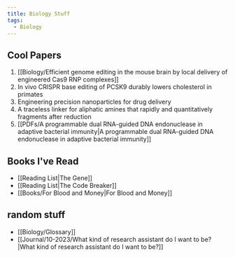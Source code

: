```yaml
---
title: Biology Stuff
tags:
  - Biology
---
```

## Cool Papers
1. [[Biology/Efficient genome editing in the mouse brain by local delivery of engineered Cas9 RNP complexes]]
2. In vivo CRISPR base editing of PCSK9 durably lowers cholesterol in primates
3. Engineering precision nanoparticles for drug delivery
4. A traceless linker for aliphatic amines that rapidly and quantitatively fragments after reduction 
5. [[PDFs/A programmable dual RNA-guided DNA endonuclease in adaptive bacterial immunity|A programmable dual RNA-guided DNA endonuclease in adaptive bacterial immunity]]
## Books I've Read  
- [[Reading List|The Gene]]
- [[Reading List|The Code Breaker]] 
- [[Books/For Blood and Money|For Blood and Money]]
## random stuff
- [[Biology/Glossary]]
- [[Journal/10-2023/What kind of research assistant do I want to be?|What kind of research assistant do I want to be?]]